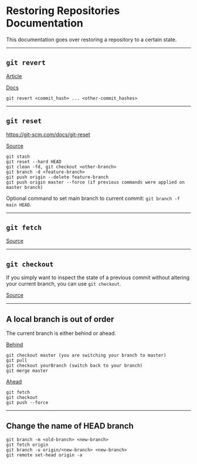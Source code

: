# Restoring Repositories Documentation

This documentation goes over restoring a repository to a certain state.

***

## ```git revert```

[Article](https://stackoverflow.com/questions/4114095/how-do-i-revert-a-git-repository-to-a-previous-commit)

[Docs](https://git-scm.com/docs/git-reset)

```
git revert <commit_hash> ... <other-commit_hashes>
```

***

## ```git reset```

https://git-scm.com/docs/git-reset

[Source](https://www.reddit.com/r/git/comments/n5lc01/in_laymans_terms_what_does_git_reset_do/)

```
git stash
git reset --hard HEAD
git clean -fd, git checkout <other-branch>
git branch -d <feature-branch>
git push origin --delete feature-branch
git push origin master --force (if previous commands were applied on master branch)
```

Optional command to set main branch to current commit: ```git branch -f main HEAD```.

***

## ```git fetch```

[Source](https://stackoverflow.com/questions/292357/what-is-the-difference-between-git-pull-and-git-fetch)

***

## ```git checkout```

If you simply want to inspect the state of a previous commit without altering your current branch, you can use ```git checkout```.

[Source](https://stackoverflow.com/questions/69826597/what-does-git-checkout-do)

***

## A local branch is out of order

The current branch is either behind or ahead.

[Behind](https://stackoverflow.com/questions/34118404/what-i-can-do-to-resolve-1-commit-behind-master)

```
git checkout master (you are switching your branch to master)
git pull 
git checkout yourBranch (switch back to your branch)
git merge master
```

[Ahead](https://github.com/orgs/community/discussions/53389)

```
git fetch
git checkout
git push --force
```

***

## Change the name of HEAD branch

```
git branch -m <old-branch> <new-branch>
git fetch origin
git branch -u origin/<new-branch> <new-branch>
git remote set-head origin -a
```
